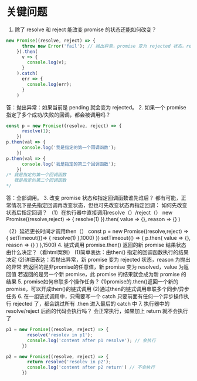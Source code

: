 # 关键问题

1. 除了 resolve 和 reject 能改变 promise 的状态还能如何改变？

```javascript
new Promise((resolve, reject) => {
      throw new Error('fail'); // 抛出异常，promise 变为 rejected 状态，reason 为抛出的 error
    }).then(
      v => {
        console.log(v);
      }
    ).catch(
      err => {
        console.log(err);
      }
    )
```

答：抛出异常：如果当前是 pending 就会变为 rejected。
2. 如果一个 promise 指定了多个成功/失败的回调，都会被调用吗？

```javascript
const p = new Promise((resolve, reject) => {
      resolve(1);
    })
p.then(val => {
      console.log('我是指定的第一个回调函数');
    })
p.then(val => {
      console.log('我是指定的第二个回调函数');
    })
/* 我是指定的第一个回调函数
   我是指定的第二个回调函数
*/
```

答：全部调用。
3. 改变 promise 状态和指定回调函数谁先谁后？
都有可能，正常情况下是先指定回调再改变状态，但也可先改变状态再指定回调：
如何先改变状态后指定回调？
（1）在执行器中直接调用resolve（）/reject（）
    new Promise((resolve,reject) => {
        resolve(1)
    }).then(
        value => {},
        reason => {}
    )

（2）延迟更长时间才调用then（）
    const p = new Promise((resolve,reject) => {
        setTimeout(()=> {
            resolve(1)
        },1000)
    })
    setTimeout(() => {
        p.then(
            value => {},
            reason => {}
        )
    },1500)
4. 链式调用 promise.then() 返回的新 promise 结果状态由什么决定？（看html案例）
(1)简单表达：由then() 指定的回调函数执行的结果决定
(2)详细表达：若抛出异常，新 promise 变为 rejected 状态，reason 为抛出的异常
            若返回的是非promise的任意值，新 promise 变为 resolved，value 为返回值
            若返回的是另一个新 promise，此 promise 的结果就会成为新 promise 的结果
5. promise如何串联多个操作任务？
(1)promise的.then()返回一个新的promise，可以开成then()的链式调用
(2)通过then的链式调用串联多个同步/异步任务
6. 在一组链式调用中，只需要写一个 catch
只要前面有任何一个异步操作执行 rejected 了，都会跳过所有 .then 进入最后的 catch 中
7. 执行器中的 resolve/reject 后面的代码会执行吗？
会正常执行，如果加上 return 就不会执行了

```javascript
p1 = new Promise((resolve, reject) => {
        resolve('resolev in p1');
        console.log('content after p1 resolve'); // 会执行
      })

p2 = new Promise((resolve, reject) => {
        return resolve('resolev in p2');
        console.log('content after p2 return') // 不会执行
      })
```
